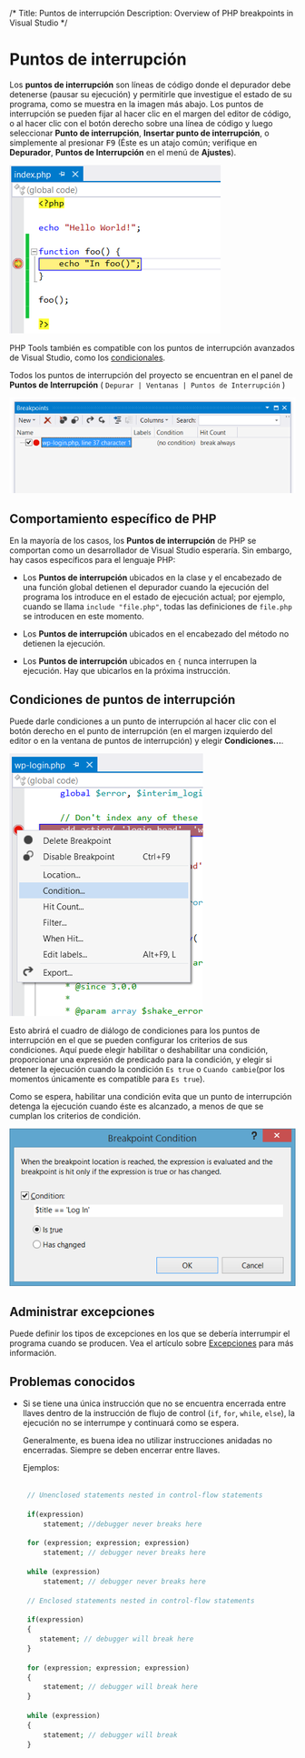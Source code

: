 /*
Title: Puntos de interrupción
Description: Overview of PHP breakpoints in Visual Studio 
*/

# Puntos de interrupción

Los **puntos de interrupción** son líneas de código donde el depurador debe detenerse (pausar su ejecución) y permitirle que investigue el estado de su programa, como se muestra en la imagen más abajo. Los puntos de interrupción se pueden fijar al hacer clic en el margen del editor de código, o al hacer clic con el botón derecho sobre una línea de código y luego seleccionar **Punto de interrupción**, **Insertar punto de interrupción**, o simplemente al presionar <kbd>F9</kbd> (Éste es un atajo común; verifique en **Depurador**, **Puntos de Interrupción** en el menú de **Ajustes**).

![Breakpoint](imgs\breakpoint.png)

PHP Tools también es compatible con los puntos de interrupción avanzados de Visual Studio, como los [condicionales](#conditional-breakpoints).

Todos los puntos de interrupción del proyecto se encuentran en el panel de **Puntos de Interrupción** ( `Depurar | Ventanas | Puntos de Interrupción` )

![Breakpoints pane](imgs\breakpoints-pane.png)

## Comportamiento específico de PHP

En la mayoría de los casos, los **Puntos de interrupción** de PHP se comportan como un desarrollador de Visual Studio esperaría. Sin embargo, hay casos específicos para el lenguaje PHP:

- Los **Puntos de interrupción** ubicados en la clase y el encabezado de una función global detienen el depurador cuando la ejecución del programa los introduce en el estado de ejecución actual; por ejemplo, cuando se llama `include "file.php"`, todas las definiciones de `file.php` se introducen en este momento.

- Los **Puntos de interrupción** ubicados en el encabezado del método no detienen la ejecución.

- Los **Puntos de interrupción** ubicados en `{` nunca interrupen la ejecución. Hay que ubicarlos en la próxima instrucción.

## Condiciones de puntos de interrupción

Puede darle condiciones a un punto de interrupción al hacer clic con el botón derecho en el punto de interrupción (en el margen izquierdo del editor o en la ventana de puntos de interrupción) y elegir **Condiciones...**.

![Breakpoint context menu](imgs\breakpoints-menu.png)

Esto abrirá el cuadro de diálogo de condiciones para los puntos de interrupción en el que se pueden configurar los criterios de sus condiciones. Aquí puede elegir habilitar o deshabilitar una condición, proporcionar una expresión de predicado para la condición, y elegir si detener la ejecución cuando la condición `Es true` o `Cuando cambie`(por los momentos únicamente es compatible para `Es true`).

Como se espera, habilitar una condición evita que un punto de interrupción detenga la ejecución cuando éste es alcanzado, a menos de que se cumplan los criterios de condición.


![Conditional Breakpoint dialog](imgs\conditional-breakpoint-dialog.png)


## Administrar excepciones

 Puede definir los tipos de excepciones en los que se debería interrumpir el programa cuando se producen. Vea el artículo sobre [Excepciones](exceptions) para más información. 

## Problemas conocidos

- Si se tiene una única instrucción que no se encuentra encerrada entre llaves dentro de la instrucción de flujo de control  (`if`, `for`, `while`, `else`), la ejecución no se interrumpe y continuará como se espera.

  Generalmente, es buena idea no utilizar instrucciones anidadas no encerradas. Siempre se deben encerrar entre llaves.

  Ejemplos:

   ```php

    // Unenclosed statements nested in control-flow statements

    if(expression)          
        statement; //debugger never breaks here

    for (expression; expression; expression)
	    statement; // debugger never breaks here

    while (expression)
	    statement; // debugger never breaks here

    // Enclosed statements nested in control-flow statements

    if(expression)
    {
       statement; // debugger will break here
    }

    for (expression; expression; expression)
    {
	    statement; // debugger will break here
    }

    while (expression)
    {
	    statement; // debugger will break
    }

    ```
